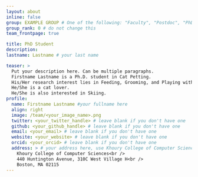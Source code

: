 ```yaml
---
layout: about
inline: false
group: EXAMPLE GROUP # One of the following: "Faculty", "Postdoc", "PhD Student", "Visiting Scholar/Student", "Research Assistant"
group_rank: 0 # do not change this
team_frontpage: true

title: PhD Student
description:
lastname: Lastname # your last name 

teaser: >
  Put your description here. Can be multiple paragraphs.
  Firstname Lastname is a Ph.D. student in Cat Petting.
  His/Her research interest lies in Feeding, Grooming, and Playing with Cats.
  He/She is a cat lover.
  He/She is also interested in Skiing.
profile:
  name: Firstname Lastname #your fullname here
  align: right
  image: /team/<your_image_name>.png
  twitter: <your_twitter_handle> # leave blank if you don't have one
  github: <your_github_handle> # leave blank if you don't have one
  email: <your_email> # leave blank if you don't have one
  website: <your_website> # leave blank if you don't have one
  orcid: <your_orcid> # leave blank if you don't have one
  address: > # your address here, use Khoury College of Computer Sciences as the default
    Khoury College of Computer Sciences<br />
    440 Huntington Avenue, 310C West Village H<br />
    Boston, MA 02115
---
```

